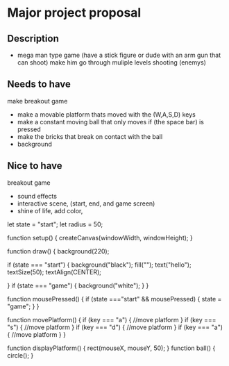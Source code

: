 # Major project proposal

## Description
- mega man type game (have a stick figure or dude with an arm gun that can shoot) make him go through muliple levels shooting (enemys) 

## Needs to have 
make breakout game 
- make a movable platform thats moved with the (W,A,S,D) keys 
- make a constant moving ball that only moves if (the space bar) is pressed 
- make the bricks that break on contact with the ball
- background 


## Nice to have
breakout game 
- sound effects 
- interactive scene, (start, end, and game screen)
- shine of life, add color, 































let state = "start";
let radius = 50;

function setup() {
  createCanvas(windowWidth, windowHeight);
}

function draw() {
  background(220);
  


  
  if (state === "start") {
    background("black");
    fill("");
    text("hello");
    textSize(50);
    textAlign(CENTER);

  }
  if (state === "game") {
    background("white");
  }
}

function mousePressed() {
  if (state ==="start" && mousePressed) {
    state = "game";
  }
}

function movePlatform() {
  if (key === "a") {
    //move platform
  }
  if (key === "s") {
    //move platform
  }
  if (key === "d") {
    //move platform
  }
  if (key === "a") {
    //move platform
  }
}

function displayPlatform() {
  rect(mouseX, mouseY, 50);
}
function ball() {
  circle();
}
